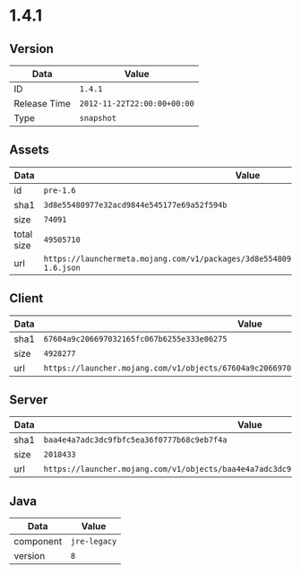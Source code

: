 # 1.4.1

## Version

|**Data**        | **Value**                 |
|----------------|-------------------------|
| ID   | ```1.4.1```   |
| Release Time   | ```2012-11-22T22:00:00+00:00```   |
| Type   | ```snapshot```   |

## Assets

|**Data**        | **Value**                 |
|----------------|-------------------------|
| id   | ```pre-1.6```   |
| sha1   | ```3d8e55480977e32acd9844e545177e69a52f594b```   |
| size   | ```74091```   |
| total size  | ```49505710```  |
| url       | ```https://launchermeta.mojang.com/v1/packages/3d8e55480977e32acd9844e545177e69a52f594b/pre-1.6.json``` |

## Client

|**Data**        | **Value**                 |
|----------------|-------------------------|
| sha1   | ```67604a9c206697032165fc067b6255e333e06275```   |
| size   | ```4928277```   |
| url       | ```https://launcher.mojang.com/v1/objects/67604a9c206697032165fc067b6255e333e06275/client.jar``` |

## Server

|**Data**        | **Value**                 |
|----------------|-------------------------|
| sha1   | ```baa4e4a7adc3dc9fbfc5ea36f0777b68c9eb7f4a```   |
| size   | ```2018433```   |
| url       | ```https://launcher.mojang.com/v1/objects/baa4e4a7adc3dc9fbfc5ea36f0777b68c9eb7f4a/server.jar``` |

## Java

|**Data**        | **Value**                 |
|----------------|-------------------------|
| component   | ```jre-legacy```   |
| version   | ```8```   |